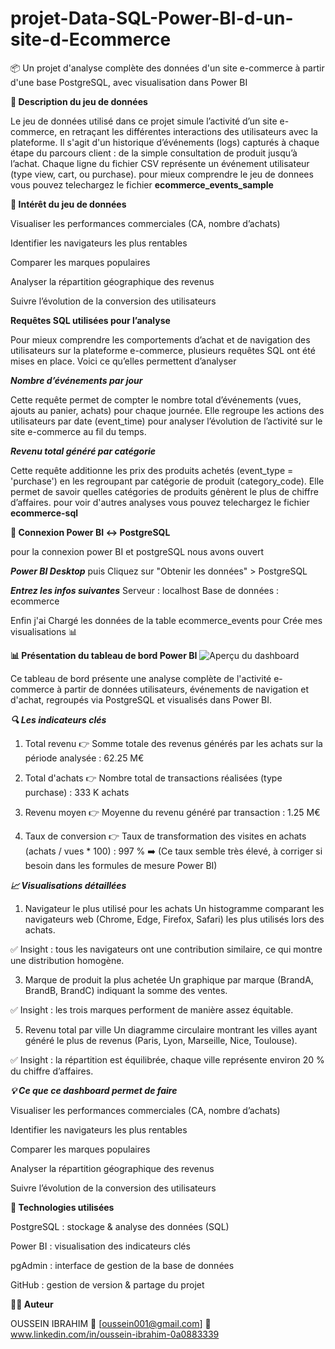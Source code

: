 # projet-Data-SQL-Power-BI-d-un-site-d-Ecommerce

📦 Un projet d'analyse complète des données d'un site e-commerce à partir d'une base PostgreSQL, avec visualisation dans Power BI



**🧾 Description du jeu de données**

Le jeu de données utilisé dans ce projet simule l’activité d’un site e-commerce, en retraçant les différentes interactions des utilisateurs avec la plateforme. Il s'agit d'un historique d’événements (logs) capturés à chaque étape du parcours client : de la simple consultation de produit jusqu’à l’achat.
Chaque ligne du fichier CSV représente un événement utilisateur (type view, cart, ou purchase).
pour mieux comprendre le jeu de donnees vous pouvez telechargez le fichier **ecommerce_events_sample**



**📌 Intérêt du jeu de données**

Visualiser les performances commerciales (CA, nombre d’achats)

Identifier les navigateurs les plus rentables

Comparer les marques populaires

Analyser la répartition géographique des revenus

Suivre l’évolution de la conversion des utilisateurs



**Requêtes SQL utilisées pour l’analyse**

Pour mieux comprendre les comportements d’achat et de navigation des utilisateurs sur la plateforme e-commerce, plusieurs requêtes SQL ont été mises en place. Voici ce qu’elles permettent d’analyser


***Nombre d’événements par jour***

Cette requête permet de compter le nombre total d’événements (vues, ajouts au panier, achats) pour chaque journée. Elle regroupe les actions des utilisateurs par date (event_time) pour analyser l’évolution de l’activité sur le site e-commerce au fil du temps.


***Revenu total généré par catégorie***

Cette requête additionne les prix des produits achetés (event_type = 'purchase') en les regroupant par catégorie de produit (category_code). Elle permet de savoir quelles catégories de produits génèrent le plus de chiffre d’affaires.
pour voir d'autres analyses vous pouvez telechargez le fichier **ecommerce-sql**


**🔌 Connexion Power BI ↔ PostgreSQL**

pour la connexion power BI et postgreSQL nous avons ouvert


***Power BI Desktop*** puis
Cliquez sur "Obtenir les données" > PostgreSQL


***Entrez les infos suivantes***
Serveur : localhost
Base de données : ecommerce

Enfin j'ai Chargé les données de la table ecommerce_events pour Crée mes visualisations 📊


**📊 Présentation du tableau de bord Power BI**
![Aperçu du dashboard](Dashbor-ecommerce.PNG)

Ce tableau de bord présente une analyse complète de l'activité e-commerce à partir de données utilisateurs, événements de navigation et d'achat, regroupés via PostgreSQL et visualisés dans Power BI.


***🔍 Les indicateurs clés***

1. Total revenu
👉 Somme totale des revenus générés par les achats sur la période analysée :
62.25 M€

2. Total d'achats
👉 Nombre total de transactions réalisées (type purchase) :
333 K achats

3. Revenu moyen
👉 Moyenne du revenu généré par transaction :
1.25 M€

4. Taux de conversion
👉 Taux de transformation des visites en achats (achats / vues * 100) :
997 %
➡️ (Ce taux semble très élevé, à corriger si besoin dans les formules de mesure Power BI)



***📈 Visualisations détaillées***


1. Navigateur le plus utilisé pour les achats
Un histogramme comparant les navigateurs web (Chrome, Edge, Firefox, Safari) les plus utilisés lors des achats.

✅ Insight : tous les navigateurs ont une contribution similaire, ce qui montre une distribution homogène.

3. Marque de produit la plus achetée
Un graphique par marque (BrandA, BrandB, BrandC) indiquant la somme des ventes.

✅ Insight : les trois marques performent de manière assez équitable.

5. Revenu total par ville
Un diagramme circulaire montrant les villes ayant généré le plus de revenus (Paris, Lyon, Marseille, Nice, Toulouse).

✅ Insight : la répartition est équilibrée, chaque ville représente environ 20 % du chiffre d’affaires.



***💡 Ce que ce dashboard permet de faire***

Visualiser les performances commerciales (CA, nombre d’achats)

Identifier les navigateurs les plus rentables

Comparer les marques populaires

Analyser la répartition géographique des revenus

Suivre l’évolution de la conversion des utilisateurs



**🧰 Technologies utilisées**

PostgreSQL : stockage & analyse des données (SQL)

Power BI : visualisation des indicateurs clés

pgAdmin : interface de gestion de la base de données

GitHub : gestion de version & partage du projet



**🙋‍♂️ Auteur**

OUSSEIN IBRAHIM
📧 [oussein001@gmail.com]
🔗 www.linkedin.com/in/oussein-ibrahim-0a0883339


